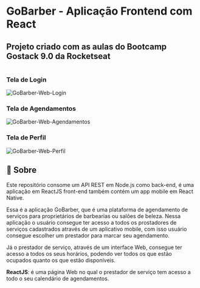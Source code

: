 # GoBarber - Aplicação Frontend com React

## Projeto criado com as aulas do Bootcamp Gostack 9.0 da Rocketseat
<h1 align="center">
  <h3>Tela de Login</h3>
    <img alt="GoBarber-Web-Login" src="https://res.cloudinary.com/okmarcos93/image/upload/v1616344217/dashboard_inicial_gg1s1z.png" />
  <h3>Tela de Agendamentos</h3>
    <img alt="GoBarber-Web-Agendamentos" src="https://res.cloudinary.com/okmarcos93/image/upload/v1616344218/dashboard_agendamentos_gty4cl.png" />
  <h3>Tela de Perfil</h3>
    <img alt="GoBarber-Web-Perfil" src="https://res.cloudinary.com/okmarcos93/image/upload/v1616344219/dashboard_perfil_cvx1iz.png" />
</h1>

## :page_with_curl: Sobre
Este repositório consome um API REST em Node.js como back-end, é uma aplicação em ReactJS front-end também contém um app mobile em React Native.

Essa é a aplicação GoBarber, que é uma plataforma de agendamento de serviços para proprietários de barbearias ou salões de beleza. Nessa aplicação o usuário consegue ter acesso a todos os prostadores de serviços cadastrados através de um aplicativo mobile, com isso usuário consegue escolher um prestador para marcar seu agendamento.

Já o prestador de serviço, através de um interface Web, consegue ter acesso a todos os seus horários, podendo ver todos os que estão ocupados quanto os que estão disponíveis.

**ReactJS**: é uma página Web no qual o prestador de serviço tem acesso a todo o seu calendário de agendamentos.


